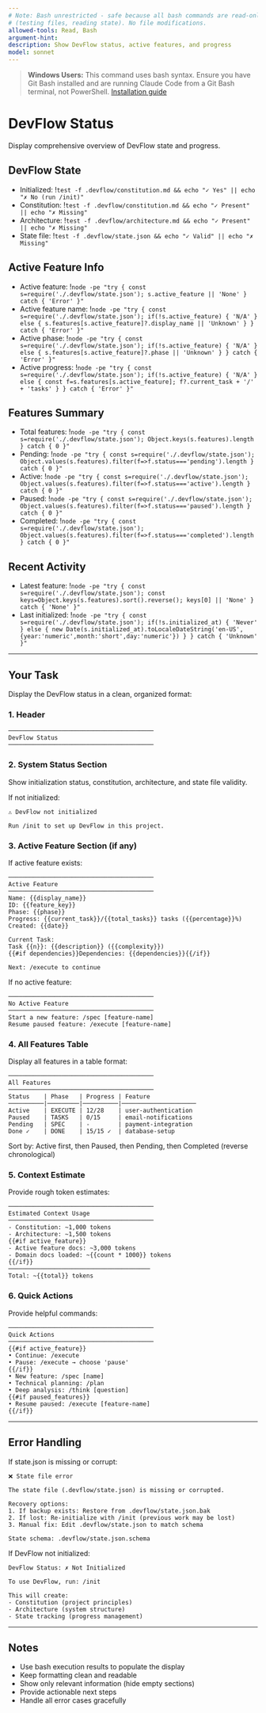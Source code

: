 ```yaml
---
# Note: Bash unrestricted - safe because all bash commands are read-only checks
# (testing files, reading state). No file modifications.
allowed-tools: Read, Bash
argument-hint:
description: Show DevFlow status, active features, and progress
model: sonnet
---
```


> **Windows Users:** This command uses bash syntax. Ensure you have Git Bash installed and are running Claude Code from a Git Bash terminal, not PowerShell. [Installation guide](https://github.com/mathewtaylor/devflow#requirements)

# DevFlow Status

Display comprehensive overview of DevFlow state and progress.

## DevFlow State

- Initialized: !`test -f .devflow/constitution.md && echo "✓ Yes" || echo "✗ No (run /init)"`
- Constitution: !`test -f .devflow/constitution.md && echo "✓ Present" || echo "✗ Missing"`
- Architecture: !`test -f .devflow/architecture.md && echo "✓ Present" || echo "✗ Missing"`
- State file: !`test -f .devflow/state.json && echo "✓ Valid" || echo "✗ Missing"`

## Active Feature Info

- Active feature: !`node -pe "try { const s=require('./.devflow/state.json'); s.active_feature || 'None' } catch { 'Error' }"`
- Active feature name: !`node -pe "try { const s=require('./.devflow/state.json'); if(!s.active_feature) { 'N/A' } else { s.features[s.active_feature]?.display_name || 'Unknown' } } catch { 'Error' }"`
- Active phase: !`node -pe "try { const s=require('./.devflow/state.json'); if(!s.active_feature) { 'N/A' } else { s.features[s.active_feature]?.phase || 'Unknown' } } catch { 'Error' }"`
- Active progress: !`node -pe "try { const s=require('./.devflow/state.json'); if(!s.active_feature) { 'N/A' } else { const f=s.features[s.active_feature]; f?.current_task + '/' + 'tasks' } } catch { 'Error' }"`

## Features Summary

- Total features: !`node -pe "try { const s=require('./.devflow/state.json'); Object.keys(s.features).length } catch { 0 }"`
- Pending: !`node -pe "try { const s=require('./.devflow/state.json'); Object.values(s.features).filter(f=>f.status==='pending').length } catch { 0 }"`
- Active: !`node -pe "try { const s=require('./.devflow/state.json'); Object.values(s.features).filter(f=>f.status==='active').length } catch { 0 }"`
- Paused: !`node -pe "try { const s=require('./.devflow/state.json'); Object.values(s.features).filter(f=>f.status==='paused').length } catch { 0 }"`
- Completed: !`node -pe "try { const s=require('./.devflow/state.json'); Object.values(s.features).filter(f=>f.status==='completed').length } catch { 0 }"`

## Recent Activity

- Latest feature: !`node -pe "try { const s=require('./.devflow/state.json'); const keys=Object.keys(s.features).sort().reverse(); keys[0] || 'None' } catch { 'None' }"`
- Last initialized: !`node -pe "try { const s=require('./.devflow/state.json'); if(!s.initialized_at) { 'Never' } else { new Date(s.initialized_at).toLocaleDateString('en-US', {year:'numeric',month:'short',day:'numeric'}) } } catch { 'Unknown' }"`

---

## Your Task

Display the DevFlow status in a clean, organized format:

### 1. Header
```
─────────────────────────────────────────
DevFlow Status
─────────────────────────────────────────
```

### 2. System Status Section
Show initialization status, constitution, architecture, and state file validity.

If not initialized:
```
⚠️ DevFlow not initialized

Run /init to set up DevFlow in this project.
```

### 3. Active Feature Section (if any)

If active feature exists:
```
─────────────────────────────────────────
Active Feature
─────────────────────────────────────────
Name: {{display_name}}
ID: {{feature_key}}
Phase: {{phase}}
Progress: {{current_task}}/{{total_tasks}} tasks ({{percentage}}%)
Created: {{date}}

Current Task:
Task {{n}}: {{description}} ({{complexity}})
{{#if dependencies}}Dependencies: {{dependencies}}{{/if}}

Next: /execute to continue
```

If no active feature:
```
─────────────────────────────────────────
No Active Feature
─────────────────────────────────────────
Start a new feature: /spec [feature-name]
Resume paused feature: /execute [feature-name]
```

### 4. All Features Table

Display all features in a table format:
```
─────────────────────────────────────────
All Features
─────────────────────────────────────────
Status    | Phase   | Progress | Feature
──────────|─────────|──────────|─────────────────────
Active    | EXECUTE | 12/28    | user-authentication
Paused    | TASKS   | 0/15     | email-notifications
Pending   | SPEC    | -        | payment-integration
Done ✓    | DONE    | 15/15 ✓  | database-setup
```

Sort by: Active first, then Paused, then Pending, then Completed (reverse chronological)

### 5. Context Estimate

Provide rough token estimates:
```
─────────────────────────────────────────
Estimated Context Usage
─────────────────────────────────────────
- Constitution: ~1,000 tokens
- Architecture: ~1,500 tokens
{{#if active_feature}}
- Active feature docs: ~3,000 tokens
- Domain docs loaded: ~{{count * 1000}} tokens
{{/if}}
────────────────────────────────────────
Total: ~{{total}} tokens
```

### 6. Quick Actions

Provide helpful commands:
```
─────────────────────────────────────────
Quick Actions
─────────────────────────────────────────
{{#if active_feature}}
• Continue: /execute
• Pause: /execute → choose 'pause'
{{/if}}
• New feature: /spec [name]
• Technical planning: /plan
• Deep analysis: /think [question]
{{#if paused_features}}
• Resume paused: /execute [feature-name]
{{/if}}
```

---

## Error Handling

If state.json is missing or corrupt:
```
❌ State file error

The state file (.devflow/state.json) is missing or corrupted.

Recovery options:
1. If backup exists: Restore from .devflow/state.json.bak
2. If lost: Re-initialize with /init (previous work may be lost)
3. Manual fix: Edit .devflow/state.json to match schema

State schema: .devflow/state.json.schema
```

If DevFlow not initialized:
```
DevFlow Status: ✗ Not Initialized

To use DevFlow, run: /init

This will create:
- Constitution (project principles)
- Architecture (system structure)
- State tracking (progress management)
```

---

## Notes

- Use bash execution results to populate the display
- Keep formatting clean and readable
- Show only relevant information (hide empty sections)
- Provide actionable next steps
- Handle all error cases gracefully
